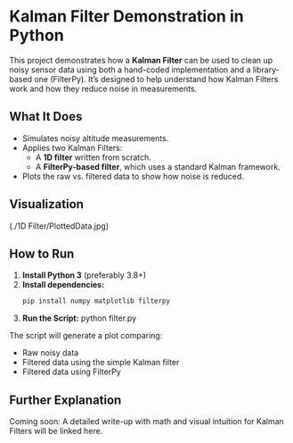 # Kalman Filter Demonstration in Python
This project demonstrates how a **Kalman Filter** can be used to clean up noisy sensor data using both a hand-coded implementation and a library-based one (FilterPy). It’s designed to help understand how Kalman Filters work and how they reduce noise in measurements.

## What It Does
- Simulates noisy altitude measurements.
- Applies two Kalman Filters:
  - A **1D filter** written from scratch.
  - A **FilterPy-based filter**, which uses a standard Kalman framework.
- Plots the raw vs. filtered data to show how noise is reduced.

## Visualization
(./1D Filter/PlottedData.jpg)

## How to Run
1. **Install Python 3** (preferably 3.8+)
2. **Install dependencies:**
   ```bash
   pip install numpy matplotlib filterpy
3. **Run the Script:**
   python filter.py

The script will generate a plot comparing:

- Raw noisy data
- Filtered data using the simple Kalman filter
- Filtered data using FilterPy

## Further Explanation
Coming soon: A detailed write-up with math and visual intuition for Kalman Filters will be linked here.



